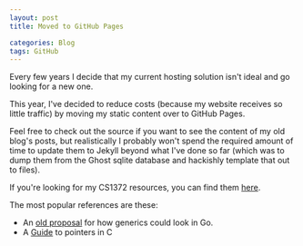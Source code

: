 ```yaml
---
layout: post
title: Moved to GitHub Pages

categories: Blog
tags: GitHub
---
```

Every few years I decide that my current hosting solution isn't ideal and go looking for a new one.

This year, I've decided to reduce costs (because my website receives so little traffic)
by moving my static content over to GitHub Pages.

Feel free to check out the source if you want to see the content of my old blog's posts,
but realistically I probably won't spend the required amount of time to update them to Jekyll
beyond what I've done so far
(which was to dump them from the Ghost sqlite database and hackishly template that out to files).

If you're looking for my CS1372 resources, you can find them [here](/downloads/cs1372).

The most popular references are these:

* An [old proposal](/downloads/GoGenericsProposal.pdf) for how generics could look in Go.
* A [Guide](/downloads/PointersInC.pdf) to pointers in C
